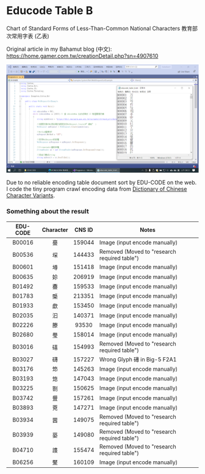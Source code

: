 # Educode Table B
Chart of Standard Forms of Less-Than-Common National Characters 教育部次常用字表 (乙表)

Original article in my Bahamut blog (中文):
https://home.gamer.com.tw/creationDetail.php?sn=4907610

![image](https://github.com/Yuijzeon/educode_table_b/blob/main/picture.png)

Due to no reliable encoding table document sort by EDU-CODE on the web. I code the tiny program crawl encoding data from [Dictionary of Chinese Character Variants](https://dict.variants.moe.edu.tw/variants/).


### Something about the result
EDU-CODE | Character | CNS ID | Notes
:---:|:---:|:---:| ---
B00016 | 亹 | 159044 | Image (input encode manually)
B00536 | 堔 | 144433 | Removed (Moved to "research required table")
B00601 | 壿 | 151418 | Image (input encode manually)
B00635 | 㚷 | 206919 | Image (input encode manually)
B01492 | 斖 | 159533 | Image (input encode manually)
B01783 | 㮣 | 213351 | Image (input encode manually)
B01933 | 歔 | 153450 | Image (input encode manually)
B02035 | 汩 | 140371 | Image (input encode manually)
B02226 | 滕 | 93530 | Image (input encode manually)
B02680 | 璺 | 158014 | Image (input encode manually)
B03016 | 礂 | 154993 | Removed (Moved to "research required table")
B03027 | 礴 | 157227 | Wrong Glyph 礡 in Big-5 F2A1
B03176 | 笻 | 145263 | Image (input encode manually)
B03193 | 筇 | 147043 | Image (input encode manually)
B03225 | 劄 | 150625 | Image (input encode manually)
B03742 | 舋 | 157261 | Image (input encode manually)
B03893 | 萒 | 147271 | Image (input encode manually)
B03934 | 蒏 | 149075 | Removed (Moved to "research required table")
B03939 | 蒆 | 149080 | Removed (Moved to "research required table")
B04710 | 謢 | 155474 | Removed (Moved to "research required table")
B06256 | 黶 | 160109 | Image (input encode manually)
